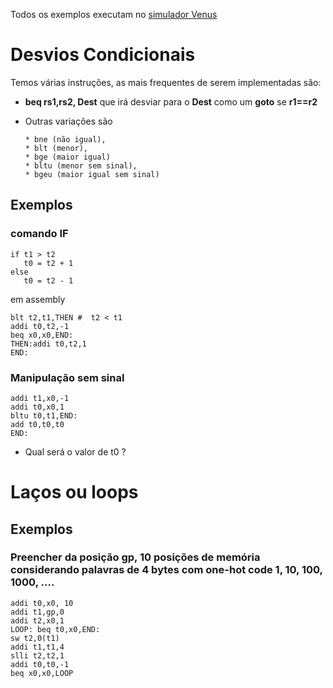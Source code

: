 Todos os exemplos executam no [simulador Venus](https://www.kvakil.me/venus/)


# Desvios Condicionais

Temos várias instruções, as mais frequentes de serem implementadas são:
* **beq rs1,rs2, Dest** que irá desviar para o **Dest** como um **goto** se **r1==r2**
* Outras variações são
  
      * bne (não igual),
      * blt (menor),
      * bge (maior igual)
      * bltu (menor sem sinal),
      * bgeu (maior igual sem sinal)

## Exemplos

### comando IF
```
if t1 > t2
   t0 = t2 + 1
else
   t0 = t2 - 1
```
em assembly
```
blt t2,t1,THEN #  t2 < t1
addi t0,t2,-1
beq x0,x0,END:
THEN:addi t0,t2,1
END:
```

### Manipulação sem sinal
```
addi t1,x0,-1
addi t0,x0,1
bltu t0,t1,END:
add t0,t0,t0
END:
```
* Qual será o valor de t0 ?

# Laços ou loops

## Exemplos

### Preencher da posição gp, 10 posições de memória considerando palavras de 4 bytes com one-hot code 1, 10, 100, 1000, ....

```
addi t0,x0, 10
addi t1,gp,0
addi t2,x0,1
LOOP: beq t0,x0,END:
sw t2,0(t1)
addi t1,t1,4
slli t2,t2,1
addi t0,t0,-1
beq x0,x0,LOOP
```





